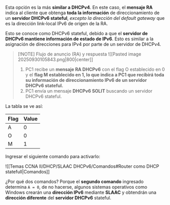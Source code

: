 Esta opción es la más **similar a DHCPv4**. En este caso, el **mensaje RA** indica al cliente que obtenga **toda la información** de direccionamiento de un **servidor DHCPv6 stateful**, *excepto la dirección del default gateway* que es la dirección link-local IPv6 de origen de la RA.

Esto se conoce como DHCPv6 stateful, debido a que el **servidor de DHCPv6 mantiene información de estado de IPv6**. Esto es similar a la asignación de direcciones para IPv4 por parte de un servidor de DHCPv4.

> [!NOTE] Flujo de anuncio (RA) y respuesta
> ![[Pasted image 20250930105843.png|800|center]]
> 1. PC1 recibe un **mensaje RA DHCPv6** con el flag O establecido en 0 y el **flag M establecido en 1, lo que indica a PC1 que recibirá toda su información de direccionamiento IPv6 de un servidor DHCPv6 stateful.**
> 2. PC1 envía un mensaje **DHCPv6 SOLIT** buscando un servidor DHCPv6 stateful.


La tabla se ve así:

| Flag | Value |
| ---- | ----- |
| A    | 0     |
| O    | 0     |
| M    | 1     |

Ingresar el siguiente comando para activarlo:

![[Temas CCNA II/DHCP/SLAAC DHCPv6/Comandos#Router como DHCP statefull|Comandos]]

¿Por qué dos comandos? Porque el **segundo comando** ingresado determina `A = 0`, de no hacerse, algunos sistemas operativos como Windows crearán una **dirección IPv6** mediante **SLAAC** y obtendrán una **dirección diferente** del **servidor DHCPv6** stateful.

